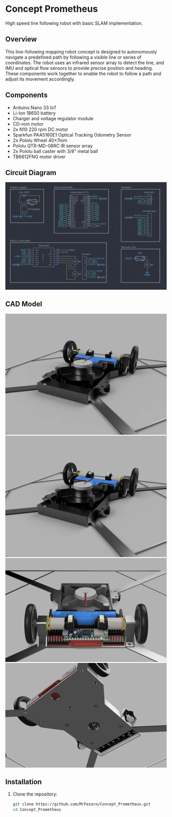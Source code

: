 # Concept Prometheus

High speed line following robot with basic SLAM implementation.

## Overview
This line-following mapping robot concept is designed to autonomously navigate a predefined path by following a visible line or series of coordinates. The robot uses an infrared sensor array to detect the line, and IMU and optical flow sensors to provide precise position and heading. These components work together to enable the robot to follow a path and adjust its movement accordingly.

## Components 
* Arduino Nano 33 IoT
* Li-Ion 18650 battery
* Charger and voltage regulator module
* CD-rom motor
* 2x N10 220 rpm DC motor
* Sparkfun PAA5160E1 Optical Tracking Odometry Sensor
* 2x Pololu Wheel 40×7mm
* Pololu QTR-MD-08RC IR sensor array
* 2x Pololu ball caster with 3/8" metal ball
* TB6612FNG motor driver

## Circuit Diagram
![Schematic](docs/assets/Wiring_Diagram.png)

## CAD Model
![Spinning Robot](docs/assets/cad_model_spin.gif)
![Top View](docs/assets/cad_1.png)
![Back View](docs/assets/cad_2.png)
![Under View](docs/assets/cad_3.png)

## Installation
1. Clone the repository:
   ```bash
   git clone https://github.com/MrFezaro/Concept_Prometheus.git
   cd Concept_Prometheus
   ```
